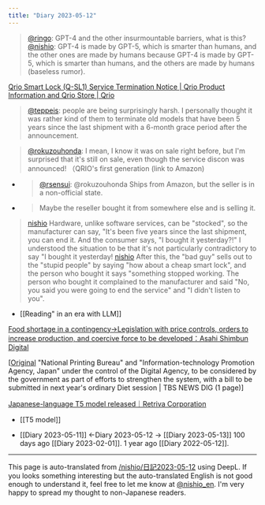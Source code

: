 ```yaml
---
title: "Diary 2023-05-12"
---
```



> [@ringo](https://twitter.com/ringo/status/1656821637722030082): GPT-4 and the other insurmountable barriers, what is this?
> [@nishio](https://twitter.com/nishio/status/1656823860518608896?s=46&t=gkSZtjGEtUZPO0JCzBxCBw): GPT-4 is made by GPT-5, which is smarter than humans, and the other ones are made by humans because GPT-4 is made by GPT-5, which is smarter than humans, and the others are made by humans (baseless rumor).


[Qrio Smart Lock (Q-SL1) Service Termination Notice | Qrio Product Information and Qrio Store | Qrio](https://qrio.me/article/announce/2023/4212/)
> [@teppeis](https://twitter.com/teppeis/status/1656151850046099458?s=20): people are being surprisingly harsh. I personally thought it was rather kind of them to terminate old models that have been 5 years since the last shipment with a 6-month grace period after the announcement.

> [@rokuzouhonda](https://twitter.com/rokuzouhonda/status/1656461627502501889?s=20): I mean, I know it was on sale right before, but I'm surprised that it's still on sale, even though the service discon was announced! （QRIO's first generation (link to Amazon)
- > [@rsensui](https://twitter.com/rsensui/status/1656467191263531011?s=20): @rokuzouhonda Ships from Amazon, but the seller is in a non-official state.
- > Maybe the reseller bought it from somewhere else and is selling it.

> [nishio](https://twitter.com/nishio/status/1656495611330560000) Hardware, unlike software services, can be "stocked", so the manufacturer can say, "It's been five years since the last shipment, you can end it. And the consumer says, "I bought it yesterday?!" I understood the situation to be that it's not particularly contradictory to say "I bought it yesterday!
> [nishio](https://twitter.com/nishio/status/1656496455866261504) After this, the "bad guy" sells out to the "stupid people" by saying "how about a cheap smart lock", and the person who bought it says "something stopped working. The person who bought it complained to the manufacturer and said "No, you said you were going to end the service" and "I didn't listen to you".


- [[Reading" in an era with LLM]]

[Food shortage in a contingency→Legislation with price controls, orders to increase production, and coercive force to be developed：Asahi Shimbun Digital](https://www.asahi.com/articles/ASR5B4RKPR51ULFA00S.html)

[[Original](https://newsdig.tbs.co.jp/articles/-/482078?display=1) "National Printing Bureau" and "Information-technology Promotion Agency, Japan" under the control of the Digital Agency, to be considered by the government as part of efforts to strengthen the system, with a bill to be submitted in next year's ordinary Diet session | TBS NEWS DIG (1 page)]

[Japanese-language T5 model released｜Retriva Corporation](https://note.com/retrieva/n/n7b4186dc5ada)
- [[T5 model]]

- [[Diary 2023-05-11]] ←Diary 2023-05-12 → [[Diary 2023-05-13]]
100 days ago [[Diary 2023-02-01]].
1 year ago [[Diary 2022-05-12]].
---
This page is auto-translated from [/nishio/日記2023-05-12](https://scrapbox.io/nishio/日記2023-05-12) using DeepL. If you looks something interesting but the auto-translated English is not good enough to understand it, feel free to let me know at [@nishio_en](https://twitter.com/nishio_en). I'm very happy to spread my thought to non-Japanese readers.